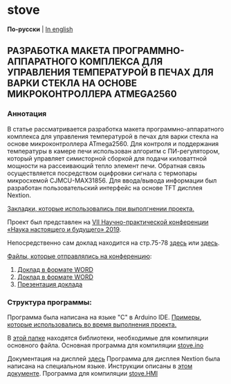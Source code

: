 # stove

**По-русски** | [In english](docs_eng/README.md)

## РАЗРАБОТКА МАКЕТА ПРОГРАММНО-АППАРАТНОГО КОМПЛЕКСА ДЛЯ УПРАВЛЕНИЯ ТЕМПЕРАТУРОЙ В ПЕЧАХ ДЛЯ ВАРКИ СТЕКЛА НА ОСНОВЕ МИКРОКОНТРОЛЛЕРА ATMEGA2560

### Аннотация 
В статье рассматривается разработка макета программно-аппаратного комплекса
 для управления температурой в печах для варки стекла на основе микроконтроллера ATmega2560. 
 Для контроля и поддержания температуры в камере печи использован алгоритм с ПИ-регулятором,
 который управляет симисторной сборкой для подачи киловаттной мощности на рассеивающий тепло
 элемент печи. Обратная связь осуществляется посредством оцифровки сигнала с термопары микросхемой 
 CJMCU-MAX31856. 
Для ввода/вывода информации был разработан пользовательский интерфейс на основе TFT дисплея Nextion. 

[Закладки, которые использовались при выполгнении проекта.](/docs/stove_bookmarks.md)

Проект был представлен на 
[VII Научно-практической конференции «Наука настоящего и будущего» 2019](https://nnb.etu.ru/postupayushhim-v-magistraturu/konferencii-predydushhih-let/vii-nauchno-prakticheskaya-konferenciya-nauka-nastoyashhego-i-budushhego-2019).

Непосредственно сам доклад находится на стр.75-78 [здесь](https://nnb.etu.ru/assets/files/rezultaty/mag/2019/tom_1_finn.pdf "Сборник материалов конференции16 – 18 мая 2019 1 Том ") 
или [здесь](/docs/report.pdf "вырезанный").

[Файлы, которые отправлялись на конференцию](/docs "открыть папку"):
1. [Доклад в формате WORD](/docs/report_full.pdf)
1. [Доклад в формате WORD](/docs/report_full.docx "открыть")
1. [Презентация доклада](/docs/presentation.ppt "открыть")

### Структура программы:

Программа была написана на языке "C" в Arduino IDE. [Примеры, которые использовались во время выполнения проекта.](examples)

В [этой папке](/libraries) находятся библиотеки, необходимые для компиляции основного файла.
Основная программа для компиляции [stove.ino](/stove.ino)

Документация на дисплей [здесь](components/nextion_docs/The_Nextion_Editor_Guide_trans.pdf)
Программа для дисплея Nextion была написана на специальном языке. Инструкции описаны в [этом документе](components/nextion_docs/istruction_set_trans.pdf).
Программа для компиляции [stove.HMI](/stove.HMI)
